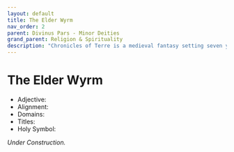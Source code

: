 ```yaml
---
layout: default
title: The Elder Wyrm
nav_order: 2
parent: Divinus Pars - Minor Deities
grand_parent: Religion & Spirituality
description: "Chronicles of Terre is a medieval fantasy setting seven years in the writing, currently for dungeons & dragons 5th edition."
---
```


# The Elder Wyrm

- Adjective: 
- Alignment: 
- Domains: 
- Titles: 
- Holy Symbol: 

*Under Construction.*